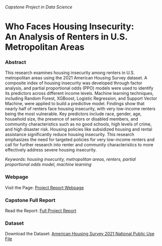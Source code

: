 *Capstone Project in Data Science*
# Who Faces Housing Insecurity:  <br> An Analysis of Renters in U.S. Metropolitan Areas


### Abstract
This research examines housing insecurity among renters in U.S. metropolitan areas using the 2021 American Housing Survey dataset. A composite index of housing insecurity was developed through factor analysis, and partial proportional odds (PPO) models were used to identify its predictors across different income levels. Machine learning techniques, including Random Forest, XGBoost, Logistic Regression, and Support Vector Machine, were applied to build a predictive model. Findings show that nearly half of renters face housing insecurity, with very low-income renters being the most vulnerable. Key predictors include race, gender, age, household size, the presence of seniors or disabled members, and community characteristics such as no good schools, high levels of crime, and high disaster risk. Housing policies like subsidized housing and rental assistance significantly reduce housing insecurity. This research emphasizes the need for targeted policies for very low-income renters and call for further research into renter and community characteristics to more effectively address severe housing insecurity.

*Keywords: housing insecurity, metropolitan areas, renters, partial proportional odds model, machine learning*

### Webpage
Visit the Page: [Project Report Webpage](https://geunsangoh.github.io/housing-insecurity/)

### Capstone Full Report
Read the Report: [Full Project Report](https://github.com/GeunSangOh/housing-insecurity/blob/main/FinalReport_Who%20face%20housing%20insecurity.pdf)

### Dataset
Download the Dataset: [American Housing Survey 2021 National Public Use File](https://www2.census.gov/programs-surveys/ahs/2021/AHS%202021%20National%20PUF%20v1.0%20Flat%20CSV.zip)

